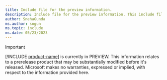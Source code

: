```yaml
---
title: Include file for the preview information.
description: Include file for the preview information. This include file will be referenced in the content where the preview note is used.
author: SnehaGunda
ms.author: sngun
ms.topic: include
ms.date: 05/23/2023
---
```

> [!IMPORTANT]
> [!INCLUDE [product-name](../includes/product-name.md)] is currently in PREVIEW. This information relates to a prerelease product that may be substantially modified before it's released. Microsoft makes no warranties, expressed or implied, with respect to the information provided here.
